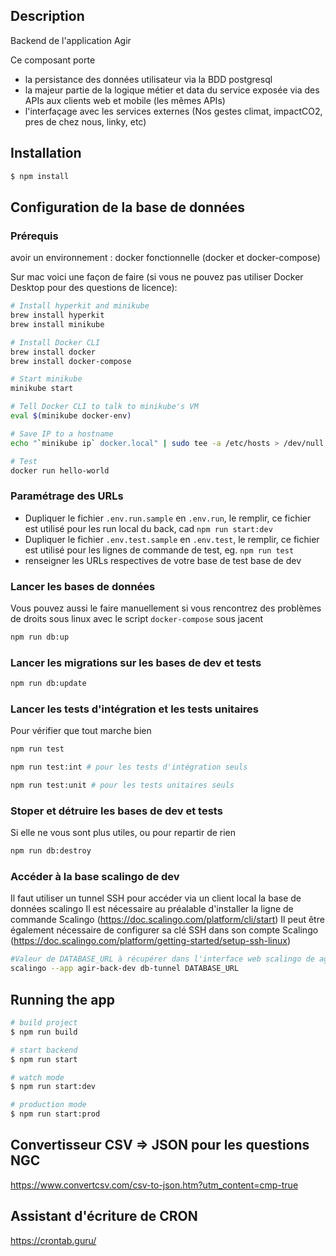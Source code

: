 ## Description

Backend de l'application Agir

Ce composant porte

- la persistance des données utilisateur via la BDD postgresql
- la majeur partie de la logique métier et data du service exposée via des APIs aux clients web et mobile (les mêmes APIs)
- l'interfaçage avec les services externes (Nos gestes climat, impactCO2, pres de chez nous, linky, etc)

## Installation

```bash
$ npm install
```

## Configuration de la base de données

### Prérequis

avoir un environnement : docker fonctionnelle (docker et docker-compose)

Sur mac voici une façon de faire (si vous ne pouvez pas utiliser Docker Desktop pour des questions de licence):

```bash
# Install hyperkit and minikube
brew install hyperkit
brew install minikube

# Install Docker CLI
brew install docker
brew install docker-compose

# Start minikube
minikube start

# Tell Docker CLI to talk to minikube's VM
eval $(minikube docker-env)

# Save IP to a hostname
echo "`minikube ip` docker.local" | sudo tee -a /etc/hosts > /dev/null

# Test
docker run hello-world
```

### Paramétrage des URLs

- Dupliquer le fichier `.env.run.sample` en `.env.run`, le remplir, ce fichier est utilisé pour les run local du back, cad `npm run start:dev`
- Dupliquer le fichier `.env.test.sample` en `.env.test`, le remplir, ce fichier est utilisé pour les lignes de commande de test, eg. `npm run test`
- renseigner les URLs respectives de votre base de test base de dev

### Lancer les bases de données

Vous pouvez aussi le faire manuellement si vous rencontrez des problèmes de droits sous linux avec le script `docker-compose` sous jacent

```bash
npm run db:up
```

### Lancer les migrations sur les bases de dev et tests

```bash
npm run db:update
```

### Lancer les tests d'intégration et les tests unitaires

Pour vérifier que tout marche bien

```bash
npm run test
```

```bash
npm run test:int # pour les tests d'intégration seuls
```

```bash
npm run test:unit # pour les tests unitaires seuls
```

### Stoper et détruire les bases de dev et tests

Si elle ne vous sont plus utiles, ou pour repartir de rien

```bash
npm run db:destroy
```

### Accéder à la base scalingo de dev

Il faut utiliser un tunnel SSH pour accéder via un client local la base de données scalingo
Il est nécessaire au préalable d'installer la ligne de commande Scalingo (https://doc.scalingo.com/platform/cli/start)
Il peut être également nécessaire de configurer sa clé SSH dans son compte Scalingo (https://doc.scalingo.com/platform/getting-started/setup-ssh-linux)

```bash
#Valeur de DATABASE_URL à récupérer dans l'interface web scalingo de agir-back-dev
scalingo --app agir-back-dev db-tunnel DATABASE_URL
```

## Running the app

```bash
# build project
$ npm run build

# start backend
$ npm run start

# watch mode
$ npm run start:dev

# production mode
$ npm run start:prod
```

## Convertisseur CSV => JSON pour les questions NGC

https://www.convertcsv.com/csv-to-json.htm?utm_content=cmp-true

## Assistant d'écriture de CRON

https://crontab.guru/
